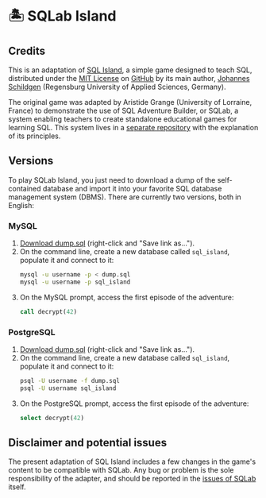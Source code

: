 # 🏝 SQLab Island

## Credits

This is an adaptation of [SQL Island](https://sql-island.informatik.uni-kl.de), a simple game designed to teach SQL, distributed under the [MIT License](https://opensource.org/licenses/MIT) on [GitHub](https://github.com/jschildgen/sql-island) by its main author, [Johannes Schildgen](https://www.johannesschildgen.de) (Regensburg University of Applied Sciences, Germany). 

The original game was adapted by Aristide Grange (University of Lorraine, France) to demonstrate the use of SQL Adventure Builder, or SQLab, a system enabling teachers to create standalone educational games for learning SQL. This system lives in a [separate repository](https://github.com/laowantong/sqlab) with the explanation of its principles.

## Versions

To play SQLab Island, you just need to download a dump of the self-contained database and import it into your favorite SQL database management system (DBMS). There are currently two versions, both in English:

### MySQL

1. [Download dump.sql](https://raw.githubusercontent.com/laowantong/sqlab_island/main/en/mysql/output/dump.sql) (right-click and "Save link as...").
2. On the command line, create a new database called `sql_island`, populate it and connect to it:
   ```bash
   mysql -u username -p < dump.sql
   mysql -u username -p sql_island
   ```
3. On the MySQL prompt, access the first episode of the adventure:
   ```sql
   call decrypt(42)
   ```

### PostgreSQL

1. [Download dump.sql](https://raw.githubusercontent.com/laowantong/sqlab_island/main/en/postgresql/output/dump.sql) (right-click and "Save link as...").
2. On the command line, create a new database called `sql_island`, populate it and connect to it:
   ```bash
   psql -U username -f dump.sql
   psql -U username sql_island
   ```
3. On the PostgreSQL prompt, access the first episode of the adventure:
   ```sql
   select decrypt(42)
   ```

## Disclaimer and potential issues

The present adaptation of SQL Island includes a few changes in the game's content to be compatible with SQLab. Any bug or problem is the sole responsibility of the adapter, and should be reported in the [issues of SQLab](https://github.com/laowantong/sqlab/issues) itself.